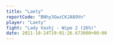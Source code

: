 ```yaml
---
title: "Laety"
reportCode: "BNhy3GwzCKJA89Vn"
player: "Laety"
fight: "Lady Vashj - Wipe 2 (26%)"
date: 2021-10-24T19:01:26.673000+00:00
---
```


